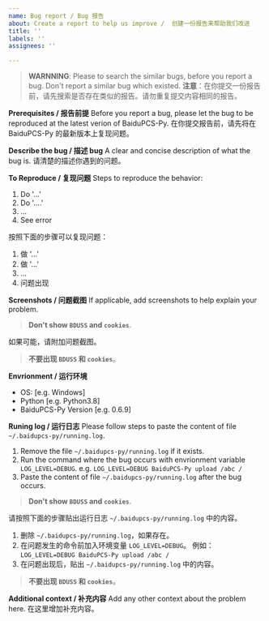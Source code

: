 ```yaml
---
name: Bug report / Bug 报告
about: Create a report to help us improve /  创建一份报告来帮助我们改进
title: ''
labels: ''
assignees: ''

---
```


> **WARNNING**: Please to search the similar bugs, before you report a bug. Don't report a similar bug which existed.
> **注意**：在你提交一份报告前，请先搜索是否存在类似的报告。请勿重复提交内容相同的报告。

**Prerequisites / 报告前提**
Before you report a bug, please let the bug to be reproduced at the latest verion of BaiduPCS-Py.
在你提交报告前，请先将在 BaiduPCS-Py 的最新版本上复现问题。

**Describe the bug / 描述 bug**
A clear and concise description of what the bug is.
请清楚的描述你遇到的问题。

**To Reproduce / 复现问题**
Steps to reproduce the behavior:
1. Do '...'
2. Do '....'
3. ...
4. See error

按照下面的步骤可以复现问题：
1. 做 '...'
2. 做 '...'
3. ...
4. 问题出现

**Screenshots / 问题截图**
If applicable, add screenshots to help explain your problem.
> **Don't show `BDUSS` and `cookies`**.

如果可能，请附加问题截图。
> **不要出现 `BDUSS` 和 `cookies`**。

**Envrionment / 运行环境**
 - OS: [e.g. Windows]
 - Python [e.g. Python3.8]
 - BaiduPCS-Py Version [e.g. 0.6.9]

**Runing log / 运行日志**
Please follow steps to paste the content of file `~/.baidupcs-py/running.log`.
1. Remove the file `~/.baidupcs-py/running.log` if it exists.
2. Run the command where the bug occurs with envrionment variable `LOG_LEVEL=DEBUG`.
  e.g. `LOG_LEVEL=DEBUG BaiduPCS-Py upload /abc /`
3. Paste the content of file `~/.baidupcs-py/running.log` after the bug occurs.

> **Don't show `BDUSS` and `cookies`**.

请按照下面的步骤贴出运行日志 `~/.baidupcs-py/running.log` 中的内容。
1. 删除 `~/.baidupcs-py/running.log`，如果存在。
2. 在问题发生的命令前加入环境变量 `LOG_LEVEL=DEBUG`。
  例如：`LOG_LEVEL=DEBUG BaiduPCS-Py upload /abc /`
3. 在问题出现后，贴出 `~/.baidupcs-py/running.log` 中的内容。

> **不要出现 `BDUSS` 和 `cookies`**。

**Additional context / 补充内容**
Add any other context about the problem here.
在这里增加补充内容。
